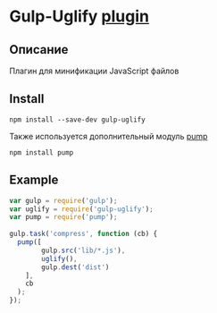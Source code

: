 # Gulp-Uglify [plugin](https://www.npmjs.com/package/gulp-uglify)

## Описание

Плагин для минификации JavaScript файлов

## Install

`npm install --save-dev gulp-uglify`

Также используется дополнительный модуль [pump](https://github.com/mafintosh/pump)

`npm install pump`

## Example

```js
var gulp = require('gulp');
var uglify = require('gulp-uglify');
var pump = require('pump');
 
gulp.task('compress', function (cb) {
  pump([
        gulp.src('lib/*.js'),
        uglify(),
        gulp.dest('dist')
    ],
    cb
  );
});
```